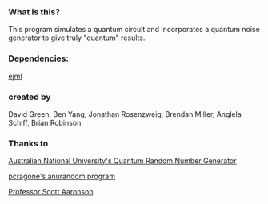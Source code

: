 ### What is this?
This program simulates a quantum circuit and incorporates a quantum noise generator to give truly "quantum" results.

### Dependencies:
[ejml](https://github.com/lessthanoptimal/ejml)

### created by
David Green, Ben Yang, Jonathan Rosenzweig, Brendan Miller, Anglela Schiff, Brian Robinson

### Thanks to
[Australian National University's Quantum Random Number Generator](https://qrng.anu.edu.au/)

[pcragone's anurandom program](https://github.com/pcragone/anurandom)

[Professor Scott Aaronson](https://www.scottaaronson.com/)